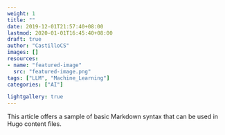 ```yaml
---
weight: 1
title: ""
date: 2019-12-01T21:57:40+08:00
lastmod: 2020-01-01T16:45:40+08:00
draft: true
author: "CastilloCS"
images: []
resources:
- name: "featured-image"
  src: "featured-image.png"
tags: ["LLM", "Machine_Learning"]
categories: ["AI"]

lightgallery: true
---
```


This article offers a sample of basic Markdown syntax that can be used in Hugo content files.

<!--more-->

